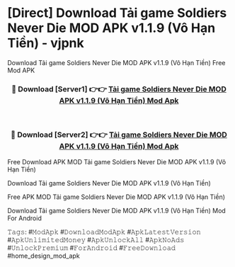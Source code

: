 # [Direct] Download Tải game Soldiers Never Die MOD APK v1.1.9 (Vô Hạn Tiền) - vjpnk
Download Tải game Soldiers Never Die MOD APK v1.1.9 (Vô Hạn Tiền) Free Mod APK

<div align="center">
<h3>🔴 Download [Server1] 👉👉 <a href="https://apk-comot.site?title=Tải_game_Soldiers_Never_Die_MOD_APK_v1.1.9_(Vô_Hạn_Tiền)">Tải game Soldiers Never Die MOD APK v1.1.9 (Vô Hạn Tiền) Mod Apk</a></h3><br>

<h3>🔴 Download [Server2] 👉👉 <a href="https://apk-comot.site?title=Tải_game_Soldiers_Never_Die_MOD_APK_v1.1.9_(Vô_Hạn_Tiền)">Tải game Soldiers Never Die MOD APK v1.1.9 (Vô Hạn Tiền) Mod Apk</a></h3>
</div>


Free Download APK MOD Tải game Soldiers Never Die MOD APK v1.1.9 (Vô Hạn Tiền)

Download Tải game Soldiers Never Die MOD APK v1.1.9 (Vô Hạn Tiền) 

Free APK MOD Tải game Soldiers Never Die MOD APK v1.1.9 (Vô Hạn Tiền) 

Download Tải game Soldiers Never Die MOD APK v1.1.9 (Vô Hạn Tiền) Mod For Android

𝚃𝚊𝚐𝚜: #𝙼𝚘𝚍𝙰𝚙𝚔 #𝙳𝚘𝚠𝚗𝚕𝚘𝚊𝚍𝙼𝚘𝚍𝙰𝚙𝚔 #𝙰𝚙𝚔𝙻𝚊𝚝𝚎𝚜𝚝𝚅𝚎𝚛𝚜𝚒𝚘𝚗 #𝙰𝚙𝚔𝚄𝚗𝚕𝚒𝚖𝚒𝚝𝚎𝚍𝙼𝚘𝚗𝚎𝚢 #𝙰𝚙𝚔𝚄𝚗𝚕𝚘𝚌𝚔𝙰𝚕𝚕 #𝙰𝚙𝚔𝙽𝚘𝙰𝚍𝚜 #𝚄𝚗𝚕𝚘𝚌𝚔𝙿𝚛𝚎𝚖𝚒𝚞𝚖 #𝙵𝚘𝚛𝙰𝚗𝚍𝚛𝚘𝚒𝚍 #𝙵𝚛𝚎𝚎𝙳𝚘𝚠𝚗𝚕𝚘𝚊𝚍 #home_design_mod_apk